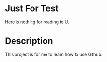 # Just For Test
Here is nothing for reading to U.

# Description
This project is for me to learn how to use Github.